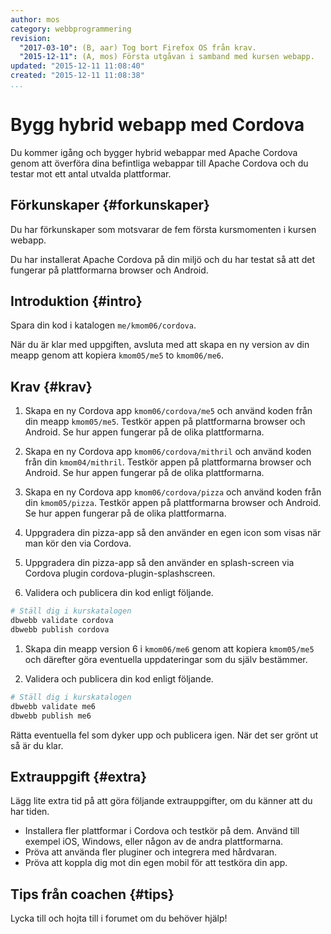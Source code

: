 ```yaml
---
author: mos
category: webbprogrammering
revision:
  "2017-03-10": (B, aar) Tog bort Firefox OS från krav.
  "2015-12-11": (A, mos) Första utgåvan i samband med kursen webapp.
updated: "2015-12-11 11:08:40"
created: "2015-12-11 11:08:38"
...
```

Bygg hybrid webapp med Cordova
==================================

Du kommer igång och bygger hybrid webappar med Apache Cordova genom att överföra dina befintliga webappar till Apache Cordova och du testar mot ett antal utvalda plattformar.

<!--more-->



Förkunskaper {#forkunskaper}
-----------------------

Du har förkunskaper som motsvarar de fem första kursmomenten i kursen webapp.

Du har installerat Apache Cordova på din miljö och du har testat så att det fungerar på plattformarna browser och Android.



Introduktion {#intro}
-----------------------

Spara din kod i katalogen `me/kmom06/cordova`.

När du är klar med uppgiften, avsluta med att skapa en ny version av din meapp genom att kopiera `kmom05/me5` to `kmom06/me6`.



Krav {#krav}
-----------------------

1. Skapa en ny Cordova app `kmom06/cordova/me5` och använd koden från din meapp `kmom05/me5`. Testkör appen på plattformarna browser och Android. Se hur appen fungerar på de olika plattformarna.

1. Skapa en ny Cordova app `kmom06/cordova/mithril` och använd koden från din `kmom04/mithril`. Testkör appen på plattformarna browser och Android. Se hur appen fungerar på de olika plattformarna.

1. Skapa en ny Cordova app `kmom06/cordova/pizza` och använd koden från din `kmom05/pizza`. Testkör appen på plattformarna browser och Android. Se hur appen fungerar på de olika plattformarna.

1. Uppgradera din pizza-app så den använder en egen icon som visas när man kör den via Cordova.

1. Uppgradera din pizza-app så den använder en splash-screen via Cordova plugin cordova-plugin-splashscreen.

11. Validera och publicera din kod enligt följande.

```bash
# Ställ dig i kurskatalogen
dbwebb validate cordova
dbwebb publish cordova
```

1. Skapa din meapp version 6 i `kmom06/me6` genom att kopiera `kmom05/me5` och därefter göra eventuella uppdateringar som du själv bestämmer.

11. Validera och publicera din kod enligt följande.

```bash
# Ställ dig i kurskatalogen
dbwebb validate me6
dbwebb publish me6
```

Rätta eventuella fel som dyker upp och publicera igen. När det ser grönt ut så är du klar. 



Extrauppgift {#extra}
-----------------------

Lägg lite extra tid på att göra följande extrauppgifter, om du känner att du har tiden.

* Installera fler plattformar i Cordova och testkör på dem. Använd till exempel iOS, Windows, eller någon av de andra plattformarna.
* Pröva att använda fler pluginer och integrera med hårdvaran.
* Pröva att koppla dig mot din egen mobil för att testköra din app.



Tips från coachen {#tips}
-----------------------

Lycka till och hojta till i forumet om du behöver hjälp!




